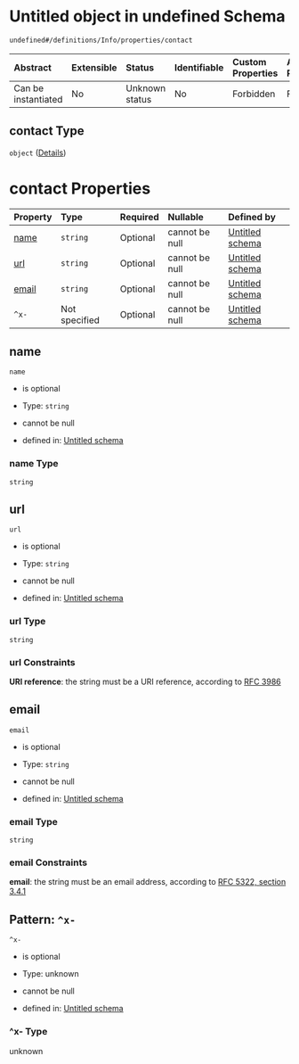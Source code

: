 # Untitled object in undefined Schema

```txt
undefined#/definitions/Info/properties/contact
```



| Abstract            | Extensible | Status         | Identifiable | Custom Properties | Additional Properties | Access Restrictions | Defined In                                                                                    |
| :------------------ | :--------- | :------------- | :----------- | :---------------- | :-------------------- | :------------------ | :-------------------------------------------------------------------------------------------- |
| Can be instantiated | No         | Unknown status | No           | Forbidden         | Forbidden             | none                | [test-external-defs.schema.json*](json/test-external-defs.schema.json "open original schema") |

## contact Type

`object` ([Details](test-external-defs-definitions-info-properties-contact.md))

# contact Properties

| Property        | Type          | Required | Nullable       | Defined by                                                                                                                                                               |
| :-------------- | :------------ | :------- | :------------- | :----------------------------------------------------------------------------------------------------------------------------------------------------------------------- |
| [name](#name)   | `string`      | Optional | cannot be null | [Untitled schema](test-external-defs-definitions-info-properties-contact-properties-name.md "undefined#/definitions/Info/properties/contact/properties/name")            |
| [url](#url)     | `string`      | Optional | cannot be null | [Untitled schema](test-external-defs-definitions-info-properties-contact-properties-url.md "undefined#/definitions/Info/properties/contact/properties/url")              |
| [email](#email) | `string`      | Optional | cannot be null | [Untitled schema](test-external-defs-definitions-info-properties-contact-properties-email.md "undefined#/definitions/Info/properties/contact/properties/email")          |
| `^x-`           | Not specified | Optional | cannot be null | [Untitled schema](test-external-defs-definitions-info-properties-contact-patternproperties-x-.md "undefined#/definitions/Info/properties/contact/patternProperties/^x-") |

## name



`name`

*   is optional

*   Type: `string`

*   cannot be null

*   defined in: [Untitled schema](test-external-defs-definitions-info-properties-contact-properties-name.md "undefined#/definitions/Info/properties/contact/properties/name")

### name Type

`string`

## url



`url`

*   is optional

*   Type: `string`

*   cannot be null

*   defined in: [Untitled schema](test-external-defs-definitions-info-properties-contact-properties-url.md "undefined#/definitions/Info/properties/contact/properties/url")

### url Type

`string`

### url Constraints

**URI reference**: the string must be a URI reference, according to [RFC 3986](https://tools.ietf.org/html/rfc3986 "check the specification")

## email



`email`

*   is optional

*   Type: `string`

*   cannot be null

*   defined in: [Untitled schema](test-external-defs-definitions-info-properties-contact-properties-email.md "undefined#/definitions/Info/properties/contact/properties/email")

### email Type

`string`

### email Constraints

**email**: the string must be an email address, according to [RFC 5322, section 3.4.1](https://tools.ietf.org/html/rfc5322 "check the specification")

## Pattern: `^x-`



`^x-`

*   is optional

*   Type: unknown

*   cannot be null

*   defined in: [Untitled schema](test-external-defs-definitions-info-properties-contact-patternproperties-x-.md "undefined#/definitions/Info/properties/contact/patternProperties/^x-")

### ^x- Type

unknown

